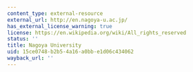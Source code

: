 ```yaml
---
content_type: external-resource
external_url: http://en.nagoya-u.ac.jp/
has_external_license_warning: true
license: https://en.wikipedia.org/wiki/All_rights_reserved
status: ''
title: Nagoya University
uid: 15ce0748-b2b5-4a16-a0bb-e1d06c434062
wayback_url: ''
---
```

